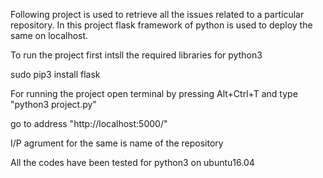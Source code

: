 Following project is used to retrieve all the issues related to a particular repository.
In this project flask framework of python is used to deploy the same on localhost.

To run the project first intsll the required libraries for python3

sudo pip3 install flask

For running the project open terminal by pressing Alt+Ctrl+T and type "python3 project.py"


go to address "http://localhost:5000/"

I/P agrument for the same is name of the repository 

All the codes have been tested for python3 on ubuntu16.04

